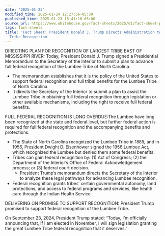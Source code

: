 ```yaml
---
date: '2025-01-23'
modified_time: 2025-01-24 12:27:56-05:00
published_time: 2025-01-23 15:41:10-05:00
source_url: https://www.whitehouse.gov/fact-sheets/2025/01/fact-sheet-president-donald-j-trump-directs-administration-to-advance-lumbee-tribe-recognition/
tags: fact-sheets
title: 'Fact Sheet: President Donald J. Trump Directs Administration to Advance Lumbee
  Tribe Recognition'
---
```

 
DIRECTING PLAN FOR RECOGNITION OF LARGEST TRIBE EAST OF MISSISSIPPI
RIVER: Today, President Donald J. Trump signed a Presidential Memorandum
to the Secretary of the Interior to submit a plan to advance full
federal recognition of the Lumbee Tribe of North Carolina.

-   The memorandum establishes that it is the policy of the United
    States to support federal recognition and full tribal benefits for
    the Lumbee Tribe of North Carolina.
-   It directs the Secretary of the Interior to submit a plan to assist
    the Lumbee Tribe in obtaining full federal recognition through
    legislation or other available mechanisms, including the right to
    receive full federal benefits.  

FULL FEDERAL RECOGNITION IS LONG OVERDUE:The Lumbee have long been
recognized at the state and federal level, but further federal action is
required for full federal recognition and the accompanying benefits and
protections.

-   The State of North Carolina recognized the Lumbee Tribe in 1885, and
    in 1956, President Dwight D. Eisenhower signed the 1956 Lumbee Act,
    which recognized the Lumbee but denied them some federal benefits.
-   Tribes can gain federal recognition by: (1) Act of Congress; (2) the
    Department of the Interior’s Office of Federal Acknowledgement
    process; or (3) federal court decision.
    -   President Trump’s memorandum directs the Secretary of the
        Interior to analyze these legal pathways for advancing Lumbee
        recognition.
-   Federal recognition grants tribes’ certain governmental autonomy,
    land protections, and access to federal programs and services, like
    health care through the Indian Health Service.

DELIVERING ON PROMISE TO SUPPORT RECOGNITION: President Trump promised
to support federal recognition of the Lumbee Tribe.

On September 23, 2024, President Trump stated: “Today, I’m officially
announcing that, if I am elected in November, I will sign legislation
granting the great Lumbee Tribe federal recognition that it deserves.”
